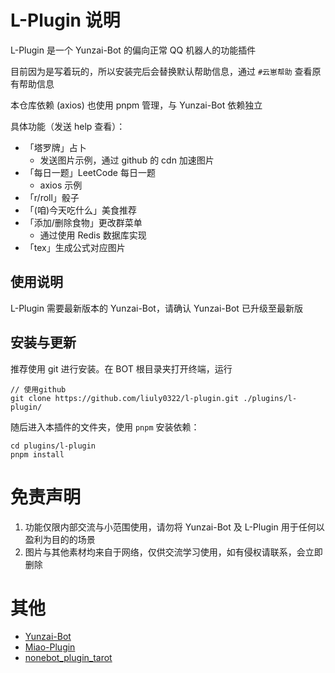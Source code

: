 # L-Plugin 说明

L-Plugin 是一个 Yunzai-Bot 的偏向正常 QQ 机器人的功能插件

目前因为是写着玩的，所以安装完后会替换默认帮助信息，通过 `#云崽帮助` 查看原有帮助信息

本仓库依赖 (axios) 也使用 pnpm 管理，与 Yunzai-Bot 依赖独立

具体功能（发送 help 查看）：

- 「塔罗牌」占卜
  - 发送图片示例，通过 github 的 cdn 加速图片
- 「每日一题」LeetCode 每日一题
  - axios 示例
- 「r/roll」骰子
- 「(咱)今天吃什么」美食推荐
- 「添加/删除食物」更改群菜单
  - 通过使用 Redis 数据库实现
- 「tex」生成公式对应图片

## 使用说明

L-Plugin 需要最新版本的 Yunzai-Bot，请确认 Yunzai-Bot 已升级至最新版

## 安装与更新

推荐使用 git 进行安装。在 BOT 根目录夹打开终端，运行

```
// 使用github
git clone https://github.com/liuly0322/l-plugin.git ./plugins/l-plugin/
```

随后进入本插件的文件夹，使用 `pnpm` 安装依赖：

```
cd plugins/l-plugin
pnpm install
```

# 免责声明

1. 功能仅限内部交流与小范围使用，请勿将 Yunzai-Bot 及 L-Plugin 用于任何以盈利为目的的场景
2. 图片与其他素材均来自于网络，仅供交流学习使用，如有侵权请联系，会立即删除

# 其他

- [Yunzai-Bot](https://github.com/Le-niao/Yunzai-Bot)
- [Miao-Plugin](https://github.com/yoimiya-kokomi/Miao-plugin)
- [nonebot_plugin_tarot](https://github.com/MinatoAquaCrews/nonebot_plugin_tarot)
